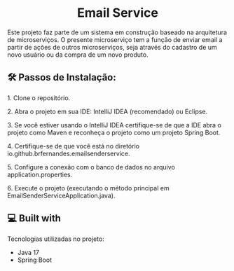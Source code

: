 <h1 align="center" id="title">Email Service</h1>

<p id="description">Este projeto faz parte de um sistema em construção baseado na arquitetura de microserviços. O presente microserviço tem a função de enviar email a partir de ações de outros microserviços, seja através do cadastro de um novo usuário ou da compra de um novo produto.</</p>

<h2>🛠️ Passos de Instalação:</h2>

<p>1. Clone o repositório.</p>

<p>2. Abra o projeto em sua IDE: IntelliJ IDEA (recomendado) ou Eclipse.</p>

<p>3. Se você estiver usando o IntelliJ IDEA certifique-se de que a IDE abra o projeto como Maven e reconheça o projeto como um projeto Spring Boot.</p>

<p>4. Certifique-se de que você está no diretório io.github.brfernandes.emailsenderservice.</p>

<p>5. Configure a conexão com o banco de dados no arquivo application.properties.</p>

<p>6. Execute o projeto (executando o método principal em EmailSenderServiceApplication.java).</p>

  
  
<h2>💻 Built with</h2>

Tecnologias utilizadas no projeto:

*   Java 17
*   Spring Boot